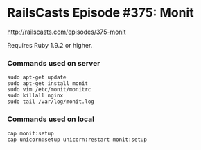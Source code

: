 # RailsCasts Episode #375: Monit

http://railscasts.com/episodes/375-monit

Requires Ruby 1.9.2 or higher.


### Commands used on server

```
sudo apt-get update
sudo apt-get install monit
sudo vim /etc/monit/monitrc
sudo killall nginx
sudo tail /var/log/monit.log
```

### Commands used on local

```
cap monit:setup
cap unicorn:setup unicorn:restart monit:setup
```
